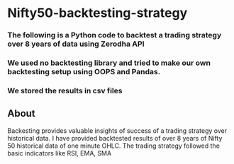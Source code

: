 # Nifty50-backtesting-strategy
### The following is a Python code to backtest a trading strategy over 8 years of data using Zerodha API
### We used no backtesting library and tried to make our own backtesting setup using OOPS and Pandas.
### We stored the results in csv files

## About
Backesting provides valuable insights of success of a trading strategy over historical data. I have provided backtested results of over 8 years of Nifty 50 historical data of one minute OHLC. The trading strategy followed the basic indicators like RSI, EMA, SMA
